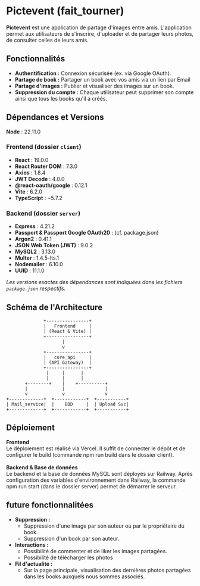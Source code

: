 # Pictevent (fait_tourner)

**Pictevent** est une application de partage d'images entre amis. L'application permet aux utilisateurs de s'inscrire, d'uploader et de partager leurs photos, de consulter celles de leurs amis.

## Fonctionnalités

-   **Authentification :** Connexion sécurisée (ex. via Google OAuth).
-   **Partage de book :** Partager un book avec vos amis via un lien par Email
-   **Partage d'images :** Publier et visualiser des images sur un book.
-   **Suppression du compte :** Chaque utilisateur peut supprimer son compte ainsi que tous les books qu'il a créés.

## Dépendances et Versions

**Node** : 22.11.0

### Frontend (dossier `client`)

-   **React** : 19.0.0
-   **React Router DOM** : 7.3.0
-   **Axios** : 1.8.4
-   **JWT Decode** : 4.0.0
-   **@react-oauth/google** : 0.12.1
-   **Vite** : 6.2.0
-   **TypeScript** : ~5.7.2

### Backend (dossier `server`)

-   **Express** : 4.21.2
-   **Passport & Passport Google OAuth20** : (cf. package.json)
-   **Argon2** : 0.41.1
-   **JSON Web Token (JWT)** : 9.0.2
-   **MySQL2** : 3.13.0
-   **Multer** : 1.4.5-lts.1
-   **Nodemailer** : 6.10.0
-   **UUID** : 11.1.0

_Les versions exactes des dépendances sont indiquées dans les fichiers `package.json` respectifs._

## Schéma de l'Architecture

```plaintext
              +----------------+
              |   Frontend     |
              | (React & Vite) |
              +----------------+
                     |
                     v
              +----------------+
              |   core_api     |
              | (API Gateway)  |
              +----------------+
               |     |      |
               |     |      |
       +--------+    |    +----------+
       |             |               |
       v             v               v
+-------------+  +------------+  +-----------+
| Mail_service|  |    BDD     |  | Upload Svc|
+-------------+  +------------+  +-----------+

```

## Déploiement

**Frontend**
<br>
Le déploiement est réalisé via Vercel. Il suffit de connecter le dépôt et de configurer le build (commande npm run build dans le dossier client).
<br><br>
**Backend & Base de données**
<br>
Le backend et la base de données MySQL sont déployés sur Railway. Après configuration des variables d'environnement dans Railway, la commande npm run start (dans le dossier server) permet de démarrer le serveur.

## future fonctionnalitées

-   **Suppression :**
    -   Suppression d'une image par son auteur ou par le propriétaire du book.
    -   Suppression d'un book par son auteur.
-   **Interactions :**
    -   Possibilité de commenter et de liker les images partagées.
    -   Possibilité de télécharger les photos
-   **Fil d'actualité :**
    -   Sur la page principale, visualisation des dernières photos partagées dans les books auxquels nous sommes associés.
